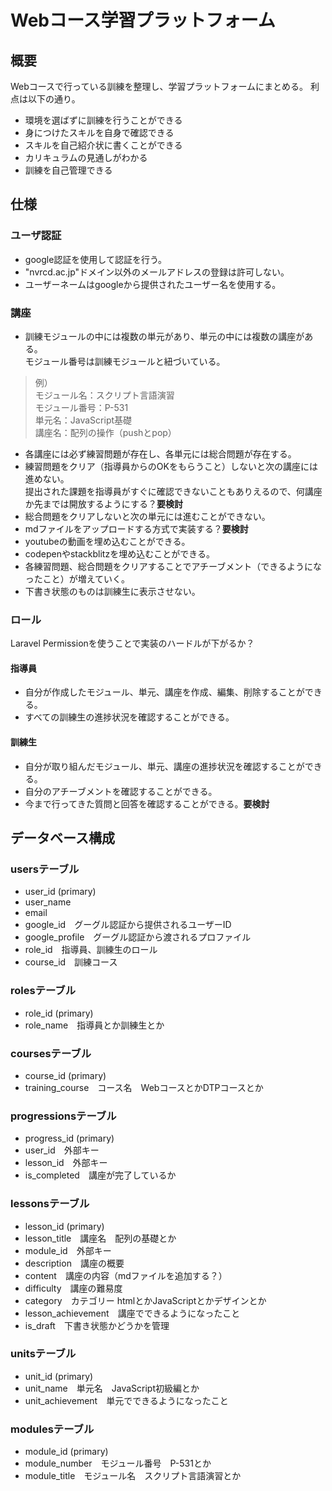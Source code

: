 # Webコース学習プラットフォーム

## 概要
Webコースで行っている訓練を整理し、学習プラットフォームにまとめる。
利点は以下の通り。

- 環境を選ばずに訓練を行うことができる
- 身につけたスキルを自身で確認できる
- スキルを自己紹介状に書くことができる
- カリキュラムの見通しがわかる
- 訓練を自己管理できる

## 仕様
### ユーザ認証
- google認証を使用して認証を行う。
- "nvrcd.ac.jp"ドメイン以外のメールアドレスの登録は許可しない。
- ユーザーネームはgoogleから提供されたユーザー名を使用する。

### 講座
- 訓練モジュールの中には複数の単元があり、単元の中には複数の講座がある。  
  モジュール番号は訓練モジュールと紐づいている。

> 例）  
モジュール名：スクリプト言語演習  
モジュール番号：P-531  
単元名：JavaScript基礎  
講座名：配列の操作（pushとpop）  

- 各講座には必ず練習問題が存在し、各単元には総合問題が存在する。
- 練習問題をクリア（指導員からのOKをもらうこと）しないと次の講座には進めない。  
  提出された課題を指導員がすぐに確認できないこともありえるので、何講座か先までは開放するようにする？**要検討**
- 総合問題をクリアしないと次の単元には進むことができない。
- mdファイルをアップロードする方式で実装する？**要検討**
- youtubeの動画を埋め込むことができる。
- codepenやstackblitzを埋め込むことができる。
- 各練習問題、総合問題をクリアすることでアチーブメント（できるようになったこと）が増えていく。
- 下書き状態のものは訓練生に表示させない。

### ロール
Laravel Permissionを使うことで実装のハードルが下がるか？

#### 指導員
- 自分が作成したモジュール、単元、講座を作成、編集、削除することができる。
- すべての訓練生の進捗状況を確認することができる。

#### 訓練生
- 自分が取り組んだモジュール、単元、講座の進捗状況を確認することができる。
- 自分のアチーブメントを確認することができる。
- 今まで行ってきた質問と回答を確認することができる。**要検討**

## データベース構成
### usersテーブル
- user_id (primary)
- user_name
- email
- google_id　グーグル認証から提供されるユーザーID
- google_profile　グーグル認証から渡されるプロファイル
- role_id　指導員、訓練生のロール
- course_id　訓練コース

### rolesテーブル
- role_id (primary)
- role_name　指導員とか訓練生とか

### coursesテーブル
- course_id (primary)
- training_course　コース名　WebコースとかDTPコースとか

### progressionsテーブル
- progress_id (primary)
- user_id　外部キー
- lesson_id　外部キー
- is_completed　講座が完了しているか

### lessonsテーブル
- lesson_id (primary)
- lesson_title　講座名　配列の基礎とか
- module_id　外部キー
- description　講座の概要
- content　講座の内容（mdファイルを追加する？）
- difficulty　講座の難易度
- category　カテゴリー htmlとかJavaScriptとかデザインとか
- lesson_achievement　講座でできるようになったこと
- is_draft　下書き状態かどうかを管理

### unitsテーブル
- unit_id (primary)
- unit_name　単元名　JavaScript初級編とか
- unit_achievement　単元でできるようになったこと

### modulesテーブル
- module_id (primary)
- module_number　モジュール番号　P-531とか
- module_title　モジュール名　スクリプト言語演習とか